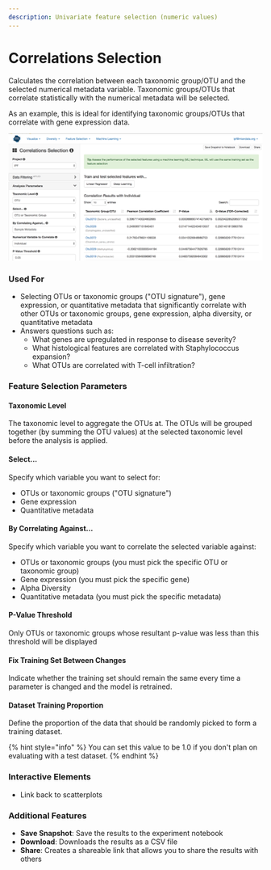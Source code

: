 ```yaml
---
description: Univariate feature selection (numeric values)
---
```


# Correlations Selection

Calculates the correlation between each taxonomic group/OTU and the selected numerical metadata variable. Taxonomic groups/OTUs that correlate statistically with the numerical metadata will be selected.

As an example, this is ideal for identifying taxonomic groups/OTUs that correlate with gene expression data.

![](.gitbook/assets/image%20%283%29.png)



### Used For

* Selecting OTUs or taxonomic groups \("OTU signature"\), gene expression, or quantitative metadata that significantly correlate with other OTUs or taxonomic groups, gene expression, alpha diversity, or quantitative metadata
* Answers questions such as:
  * What genes are upregulated in response to disease severity?
  * What histological features are correlated with Staphylococcus expansion?
  * What OTUs are correlated with T-cell infiltration?

### Feature Selection Parameters

#### Taxonomic Level

The taxonomic level to aggregate the OTUs at. The OTUs will be grouped together \(by summing the OTU values\) at the selected taxonomic level before the analysis is applied.

#### Select...

Specify which variable you want to select for:

* OTUs or taxonomic groups \("OTU signature"\)
* Gene expression
* Quantitative metadata

#### By Correlating Against...

Specify which variable you want to correlate the selected variable against:

* OTUs or taxonomic groups \(you must pick the specific OTU or taxonomic group\)
* Gene expression \(you must pick the specific gene\)
* Alpha Diversity
* Quantitative metadata \(you must pick the specific metadata\)

#### P-Value Threshold

Only OTUs or taxonomic groups whose resultant p-value was less than this threshold will be displayed

#### Fix Training Set Between Changes

Indicate whether the training set should remain the same every time a parameter is changed and the model is retrained.

#### Dataset Training Proportion

Define the proportion of the data that should be randomly picked to form a training dataset. 

{% hint style="info" %}
You can set this value to be 1.0 if you don't plan on evaluating with a test dataset.
{% endhint %}

#### 

### Interactive Elements

* Link back to scatterplots

### Additional Features

* **Save Snapshot**: Save the results to the experiment notebook
* **Download**: Downloads the results as a CSV file
* **Share**: Creates a shareable link that allows you to share the results with others

